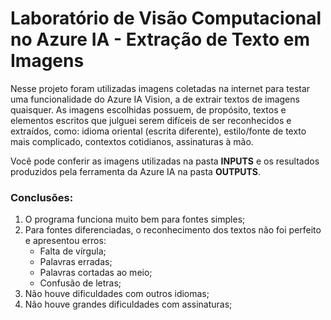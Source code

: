 # Laboratório de Visão Computacional no Azure IA - Extração de Texto em Imagens

Nesse projeto foram utilizadas imagens coletadas na internet para testar uma funcionalidade do Azure IA Vision, a de extrair textos de imagens quaisquer. As imagens escolhidas possuem, de propósito, textos e elementos escritos que julguei serem difíceis de ser reconhecidos e extraídos, como: idioma oriental (escrita diferente), estilo/fonte de texto mais complicado, contextos cotidianos, assinaturas à mão.

Você pode conferir as imagens utilizadas na pasta **INPUTS** e os resultados produzidos pela ferramenta da Azure IA na pasta **OUTPUTS**.

### Conclusões:

1. O programa funciona muito bem para fontes simples;
2. Para fontes diferenciadas, o reconhecimento dos textos não foi perfeito e apresentou erros:
   * Falta de vírgula;
   * Palavras erradas;
   * Palavras cortadas ao meio;
   * Confusão de letras;
3. Não houve dificuldades com outros idiomas;
4. Não houve grandes dificuldades com assinaturas;
     
